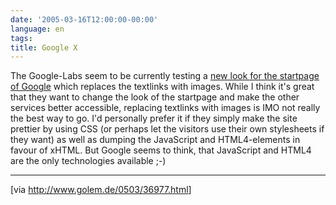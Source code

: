 ```yaml
---
date: '2005-03-16T12:00:00-00:00'
language: en
tags:
title: Google X
---
```



The Google-Labs seem to be currently testing a <a href="http://labs.google.com/googlex/">new look for the startpage of Google</a> which replaces the textlinks with images. While I think it's great that they want to change the look of the startpage and make the other services better accessible, replacing textlinks with images is IMO not really the best way to go. I'd personally prefer it if they simply make the site prettier by using CSS (or perhaps let the visitors use their own stylesheets if they want) as well as dumping the JavaScript and HTML4-elements in favour of xHTML. But Google seems to think, that JavaScript and HTML4 are the only technologies available ;-)

-------------------------------



[via <a href="http://www.golem.de/0503/36977.html">http://www.golem.de/0503/36977.html</a>]
